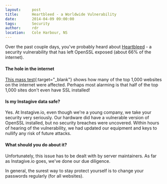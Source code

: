 ```yaml
---
layout:     post
title:      Heartbleed - a Worldwide Vulnerability
date:       2014-04-09 09:00:00
tags:       Security
author:     rdr
location:   Cole Harbour, NS
---
```


Over the past couple days, you've probably heard about [Heartbleed](http://heartbleed.com) - a security vulnerability that has left OpenSSL exposed (about 66% of the internet).

#### The hole in the internet

[This mass test](https://github.com/musalbas/heartbleed-masstest/blob/master/top1000.txt){:target="_blank"} shows how many of the top 1,000 websites on the internet were affected. Perhaps most alarming is that half of the top 1,000 sites don't even have SSL installed!

#### Is my Instagive data safe?

Yes. At Instagive.io, even though we're a young company, we take your security very seriously. Our hardware did have a vulnerable version of OpenSSL installed, but no security breaches were uncovered. Within hours of hearing of the vulnerability, we had updated our equipment and keys to nullify any risk of future attacks.

<!-- more -->

#### What should you do about it?

Unfortunately, this issue has to be dealt with by server maintainers. As far as Instagive.io goes, we've done our due diligence.

In general, the surest way to stay protect yourself is to change your passwords regularly (for all websites).